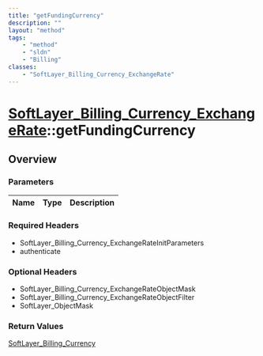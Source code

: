 ```yaml
---
title: "getFundingCurrency"
description: ""
layout: "method"
tags:
    - "method"
    - "sldn"
    - "Billing"
classes:
    - "SoftLayer_Billing_Currency_ExchangeRate"
---
```

# [SoftLayer_Billing_Currency_ExchangeRate](/reference/services/SoftLayer_Billing_Currency_ExchangeRate)::getFundingCurrency




## Overview 


### Parameters 
|Name | Type | Description |
| --- | --- | --- |


### Required Headers
* SoftLayer_Billing_Currency_ExchangeRateInitParameters
* authenticate

### Optional Headers
* SoftLayer_Billing_Currency_ExchangeRateObjectMask
* SoftLayer_Billing_Currency_ExchangeRateObjectFilter
* SoftLayer_ObjectMask

### Return Values
<a href='/reference/datatypes/SoftLayer_Billing_Currency'>SoftLayer_Billing_Currency </a>

